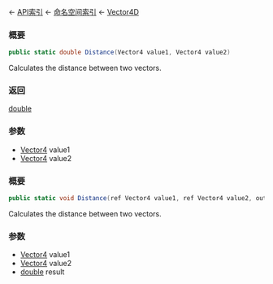← [API索引](Api-Index) ← [命名空间索引](Namespace-Index) ← [Vector4D](VRageMath.Vector4D)

### 概要

```csharp
public static double Distance(Vector4 value1, Vector4 value2)
```

Calculates the distance between two vectors.

### 返回

[double](https://docs.microsoft.com/en-us/dotnet/api/System.Double?view=netframework-4.6)

### 参数

* [Vector4](VRageMath.Vector4) value1
* [Vector4](VRageMath.Vector4) value2
### 概要

```csharp
public static void Distance(ref Vector4 value1, ref Vector4 value2, out double result)
```

Calculates the distance between two vectors.

### 参数

* [Vector4](VRageMath.Vector4) value1
* [Vector4](VRageMath.Vector4) value2
* [double](https://docs.microsoft.com/en-us/dotnet/api/System.Double?view=netframework-4.6) result
